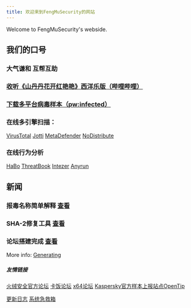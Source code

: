 ```yaml
---
title: 欢迎来到FengMuSecurity的网站
---
```


Welcome to FengMuSecurity's webside.


## 我们的口号

### 大气谦和 互帮互助

### [收听《山丹丹花开红艳艳》西洋乐版（哔哩哔哩）]( https://www.bilibili.com/video/BV1fT411w7Y5?share_source=copy_web&vd_source=d170321c549780daa8eecb0e5f1dfb4c)
### [下载多平台病毒样本（pw:infected）](https://pro.huang1111.cn/s/ZWNSy)


### 在线多引擎扫描：
[ VirusTotal](https://www.virustotal.com/#/home/upload)
[ Jotti](http://virusscan.jotti.org/)
[ MetaDefender](https://metadefender.opswat.com/#!/)
[ NoDistribute](https://nodistribute.com/)
### 在线行为分析
[ HaBo](https://habo.qq.com/)
[ ThreatBook](https://s.threatbook.cn/)
[  Intezer](https://analyze.intezer.com/#/)
[ Anyrun](https://app.any.run/)


## 新闻
### 报毒名称简单解释 [查看](virusname.html)
### SHA-2修复工具 [查看](fix.html)
### 论坛搭建完成 [查看](newbbs.html)

More info: [Generating](https://hexo.io/docs/generating.html)



##### 友情链接
[火绒安全官方论坛](bbs.huorong.cn)
[卡饭论坛](bbs.kafan.cn)
[x64论坛](https://bbs.x64.site/)
[Kaspersky官方样本上报站点OpenTip](https://opentip.kaspersky.com/)


[更新日志](updata.html)
[系统急救箱](systools.html)
